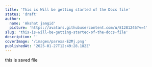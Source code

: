 ```yaml
---
title: 'This is Will be getting started of the Docs file'
status: 'draft'
author:
  name: 'Akshat jangid'
  picture: 'https://avatars.githubusercontent.com/u/81281246?v=4'
slug: 'this-is-will-be-getting-started-of-the-docs-file'
description: ''
coverImage: '/images/parexa-E2Mj.png'
publishedAt: '2025-01-27T12:49:28.182Z'
---
```


this is saved file